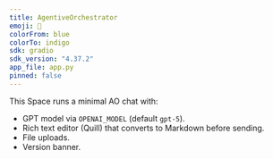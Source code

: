```yaml
---
title: AgentiveOrchestrator
emoji: 🧩
colorFrom: blue
colorTo: indigo
sdk: gradio
sdk_version: "4.37.2"
app_file: app.py
pinned: false
---
```


This Space runs a minimal AO chat with:
- GPT model via `OPENAI_MODEL` (default `gpt-5`).
- Rich text editor (Quill) that converts to Markdown before sending.
- File uploads.
- Version banner.
